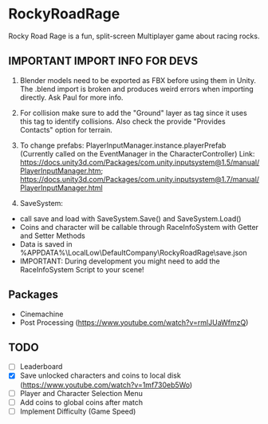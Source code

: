 # RockyRoadRage
Rocky Road Rage is a fun, split-screen Multiplayer game about racing rocks.

## IMPORTANT IMPORT INFO FOR DEVS
1) Blender models need to be exported as FBX before using them in Unity. 
The .blend import is broken and produces weird errors when importing directly. 
Ask Paul for more info.

2) For collision make sure to add the "Ground" layer as tag since it uses this tag to identify collisions.
Also check the provide "Provides Contacts" option for terrain.

3) To change prefabs: PlayerInputManager.instance.playerPrefab (Currently called on the EventManager in the CharacterController) Link: https://docs.unity3d.com/Packages/com.unity.inputsystem@1.5/manual/PlayerInputManager.htm; https://docs.unity3d.com/Packages/com.unity.inputsystem@1.7/manual/PlayerInputManager.html 

4) SaveSystem:
* call save and load with SaveSystem.Save() and SaveSystem.Load()
* Coins and character will be callable through RaceInfoSystem with Getter and Setter Methods
* Data is saved in %APPDATA%\LocalLow\DefaultCompany\RockyRoadRage\save.json
* IMPORTANT: During development you might need to add the RaceInfoSystem Script to your scene!

## Packages
* Cinemachine
* Post Processing (https://www.youtube.com/watch?v=rmlJUaWfmzQ)

## TODO
- [ ] Leaderboard
- [x] Save unlocked characters and coins to local disk (https://www.youtube.com/watch?v=1mf730eb5Wo)
- [ ] Player and Character Selection Menu
- [ ] Add coins to global coins after match
- [ ] Implement Difficulty (Game Speed)
